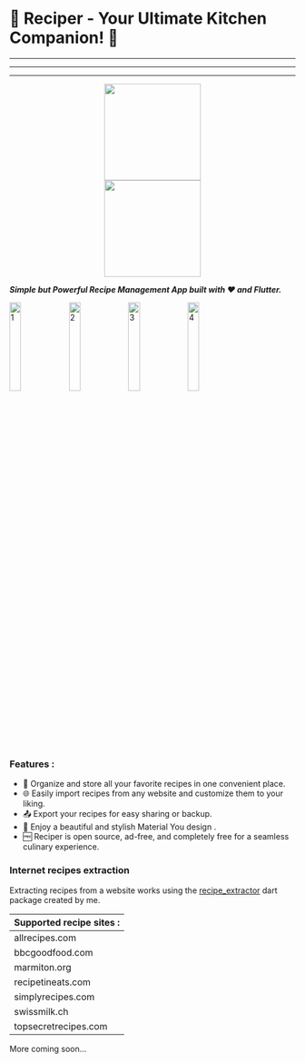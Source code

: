 # 🍳 Reciper - Your Ultimate Kitchen Companion! 📱

---

---
---
<a href='https://apt.izzysoft.de/fdroid/index/apk/jdm.apps.reciper/'>
  <center><img src="https://github.com/judemont/reciper/assets/96385330/9ee04ade-5eef-4a74-953a-5d075c3bb419" width="170"></center>
</a>

<a href='https://play.google.com/store/apps/details?id=jdm.apps.reciper'>
  <center><img src="https://github.com/judemont/reciper/assets/96385330/1e08569e-4450-4ba4-ac56-b06b43bb445a" width="170"></center>
</a>



**_Simple but Powerful Recipe Management App built with ❤️ and Flutter._**

<img src="https://github.com/judemont/reciper/assets/96385330/a8534623-ef3f-489b-8c4d-1e6ea41cd7a7" width="20%" alt="1">
<img src="https://github.com/judemont/reciper/assets/96385330/ba7304e5-8727-45cb-acc8-9f4f31a3612e"  width="20%" alt="2">
<img src="https://github.com/judemont/reciper/assets/96385330/f891a1ca-8f59-415a-8bc2-4546e94e99de" width="20%"  alt="3">
<img src="https://github.com/judemont/reciper/assets/96385330/2cb77247-15bb-4e49-8026-d28a6ca95f30" width="20%"  alt="4">



### Features :

- 📝 Organize and store all your favorite recipes in one convenient place.
- 🌐 Easily import recipes from any website and customize them to your liking.
- 📤 Export your recipes for easy sharing or backup.
- 🎨 Enjoy a beautiful and stylish Material You design .
- 🆓 Reciper is open source, ad-free, and completely free for a seamless culinary experience.

### Internet recipes extraction

Extracting recipes from a website works using the [recipe_extractor](https://github.com/judemont/recipe_extractor) dart package created by me.

| Supported recipe sites : |
| ------------------------ |
| allrecipes.com           |
| bbcgoodfood.com          |
| marmiton.org             |
| recipetineats.com        |
| simplyrecipes.com        |
| swissmilk.ch             |
| topsecretrecipes.com     |

More coming soon...
